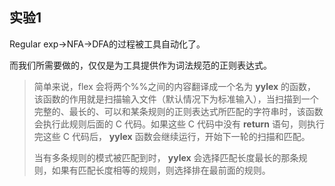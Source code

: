 ## 实验1

Regular exp->NFA->DFA的过程被工具自动化了。

而我们所需要做的，仅仅是为工具提供作为词法规范的正则表达式。



>   简单来说，flex 会将两个%%之间的内容翻译成一个名为 **yylex** 的函数，该函数的作用就是扫描输入文件（默认情况下为标准输入），当扫描到一个完整的、最长的、可以和某条规则的正则表达式所匹配的字符串时，该函数会执行此规则后面的 C 代码。如果这些 C 代码中没有 **return** 语句，则执行完这些 C 代码后， **yylex** 函数会继续运行，开始下一轮的扫描和匹配。
>
>   当有多条规则的模式被匹配到时， **yylex** 会选择匹配长度最长的那条规则，如果有匹配长度相等的规则，则选择排在最前面的规则。